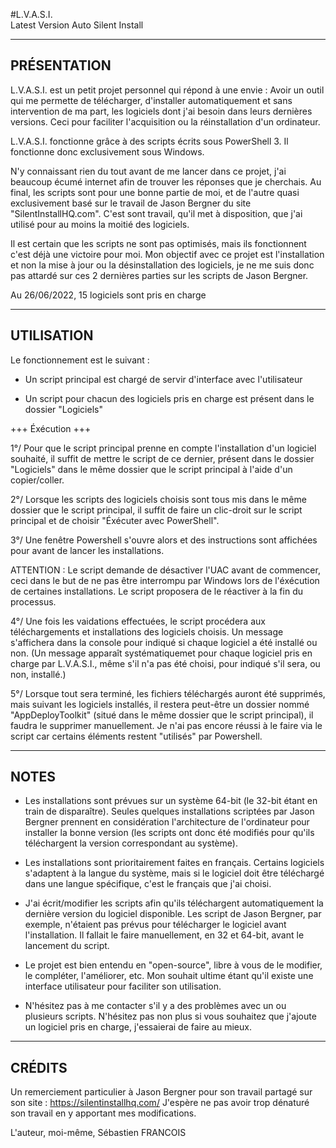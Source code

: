 #L.V.A.S.I.                                                   
Latest Version Auto Silent Install

------------------------------------------------------------		  
PRÉSENTATION 
------------------------------------------------------------

L.V.A.S.I. est un petit projet personnel qui répond à une envie :
Avoir un outil qui me permette de télécharger, d'installer
automatiquement et sans intervention de ma part, les logiciels dont
j'ai besoin dans leurs dernières versions. Ceci pour faciliter
l'acquisition ou la réinstallation d'un ordinateur.

L.V.A.S.I. fonctionne grâce à des scripts écrits sous PowerShell 3.
Il fonctionne donc exclusivement sous Windows.

N'y connaissant rien du tout avant de me lancer dans ce projet, j'ai
beaucoup écumé internet afin de trouver les réponses que je cherchais.
Au final, les scripts sont pour une bonne partie de moi, et de l'autre
quasi exclusivement basé sur le travail de Jason Bergner du site 
"SilentInstallHQ.com". C'est sont travail, qu'il met à disposition, que
j'ai utilisé pour au moins la moitié des logiciels.

Il est certain que les scripts ne sont pas optimisés, mais ils fonctionnent
c'est déjà une victoire pour moi. Mon objectif avec ce projet est
l'installation et non la mise à jour ou la désinstallation des logiciels,
je ne me suis donc pas attardé sur ces 2 dernières parties sur les scripts
de Jason Bergner.

Au 26/06/2022, 15 logiciels sont pris en charge

-------------------------------------------------
UTILISATION
-------------------------------------------------

Le fonctionnement est le suivant :

- Un script principal est chargé de servir d'interface avec l'utilisateur

- Un script pour chacun des logiciels pris en charge est présent dans le 
dossier "Logiciels"

+++ Éxécution +++

1°/ Pour que le script principal prenne en compte l'installation d'un
logiciel souhaité, il suffit de mettre le script de ce dernier, présent
dans le dossier "Logiciels" dans le même dossier que le script principal
à l'aide d'un copier/coller.

2°/ Lorsque les scripts des logiciels choisis sont tous mis dans le même
dossier que le script principal, il suffit de faire un clic-droit sur le
script principal et de choisir "Éxécuter avec PowerShell".

3°/ Une fenêtre Powershell s'ouvre alors et des instructions sont affichées
pour avant de lancer les installations.

ATTENTION : Le script demande de désactiver l'UAC avant de commencer, ceci
dans le but de ne pas être interrompu par Windows lors de l'éxécution de
certaines installations. Le script proposera de le réactiver à la fin du
processus.

4°/ Une fois les vaidations effectuées, le script procédera aux téléchargements
et installations des logiciels choisis. Un message s'affichera dans la console
pour indiqué si chaque logiciel a été installé ou non. (Un message apparaît
systématiquemet pour chaque logiciel pris en charge par L.V.A.S.I., même s'il
n'a pas été choisi, pour indiqué s'il sera, ou non, installé.)

5°/ Lorsque tout sera terminé, les fichiers téléchargés auront été supprimés,
mais suivant les logiciels installés, il restera peut-être un dossier nommé
"AppDeployToolkit" (situé dans le même dossier que le script principal), il
faudra le supprimer manuellement. Je n'ai pas encore réussi à le faire via le
script car certains éléments restent "utilisés" par Powershell.

-------------------------
NOTES 
-------------------------

- Les installations sont prévues sur un système 64-bit (le 32-bit étant
en train de disparaître). Seules quelques installations scriptées par 
Jason Bergner prennent en considération l'architecture de l'ordinateur
pour installer la bonne version (les scripts ont donc été modifiés pour qu'ils
téléchargent la version correspondant au système).

- Les installations sont prioritairement faites en français. Certains
logiciels s'adaptent à la langue du système, mais si le logiciel doit être
téléchargé dans une langue spécifique, c'est le français que j'ai choisi.

- J'ai écrit/modifier les scripts afin qu'ils téléchargent automatiquement
la dernière version du logiciel disponible. Les script de Jason Bergner, par
exemple, n'étaient pas prévus pour télécharger le logiciel avant l'installation.
Il fallait le faire manuellement, en 32 et 64-bit, avant le lancement du script.

- Le projet est bien entendu en "open-source", libre à vous de le modifier, le
compléter, l'améliorer, etc. Mon souhait ultime étant qu'il existe une interface
utilisateur pour faciliter son utilisation.

- N'hésitez pas à me contacter s'il y a des problèmes avec un ou plusieurs
scripts. N'hésitez pas non plus si vous souhaitez que j'ajoute un logiciel pris
en charge, j'essaierai de faire au mieux.

--------------------------------
CRÉDITS                      
--------------------------------

Un remerciement particulier à Jason Bergner pour son travail partagé sur son
site : https://silentinstallhq.com/
J'espère ne pas avoir trop dénaturé son travail en y apportant mes modifications.

L'auteur, moi-même, Sébastien FRANCOIS
